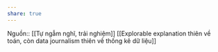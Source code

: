 ```yaml
---
share: true
---
```

Nguồn:: [[Tự ngẫm nghĩ, trải nghiệm]]
[[Explorable explanation thiên về toán, còn data journalism thiên về thống kê dữ liệu]]
